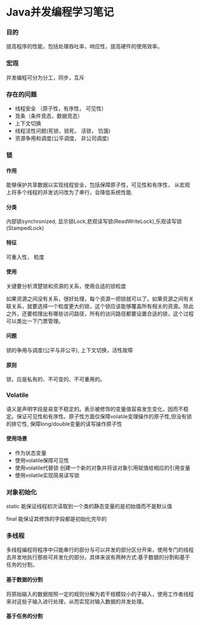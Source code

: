 # Java并发编程学习笔记

### 目的

提高程序的性能，包括处理吞吐率，响应性，提高硬件的使用效率。

### 宏观

并发编程可分为分工，同步，互斥

### 存在的问题

- 线程安全 （原子性，有序性， 可见性）
- 竞条（条件竞态，数据竞态）
- 上下文切换
- 线程活性问题(死锁，锁死， 活锁， 饥饿)
- 资源争用和调度(公平调度， 非公司调度)

### 锁

#### 作用

能够保护共享数据以实现线程安全，包括保障原子性，可见性和有序性， 从宏观上将多个线程的并发访问改为了串行，会降低系统性能. 

#### 分类

内部锁synchronized, 显示锁Lock,悲观读写锁(ReadWriteLock),乐观读写锁(StampedLock)

#### 特征

可重入性， 粒度

#### 使用

关键要分析清楚锁和资源的关系，使用合适的锁粒度

如果资源之间没有关系，很好处理，每个资源一把锁就可以了。如果资源之间有关联关系，就要选择一个粒度更大的锁，这个锁应该能够覆盖所有相关的资源。除此之外，还要梳理出有哪些访问路径，所有的访问路径都要设置合适的锁，这个过程可以类比一下门票管理。

#### 问题

锁的争用与调度(公平与非公平), 上下文切换，活性故障

#### 原则

锁，应是私有的、不可变的、不可重用的。

### Volatile

语义是声明字段是易变不稳定的。表示被修饰的变量值容易发生变化，因而不稳定。保证可见性和有序性。原子性方面仅保障volatile变理操作的原子性,但没有锁的排它性, 保障long/double变量的读写操作原子性

#### 使用场景

- 作为状态变量
- 使用volatile保障可见性
- 使用volatile代替锁  创建一个新的对象并将该对象引用赋值给相应的引用变量
- 使用volatile实现简易读写锁

### 对象初始化

static 能保证线程初次读取到一个类的静态变量的是初始值而不是默认值

final 能保证其修饰的字段都是初始化完毕的

### 多线程

多线程编程将程序中只能串行的部分与可以并发的部分区分开来，使用专门的线程去并发地执行那些可并发化的部分。具体来说有两种方式:基于数据的分割和基于任务的分割。

#### 基于数据的分割

将原始输入的数据按照一定的规则分解为若干规模较小的子输入，使用工作者线程来对这些子输入进行处理，从而实现对输入数据的并发处理。

#### 基于任务的分割

  